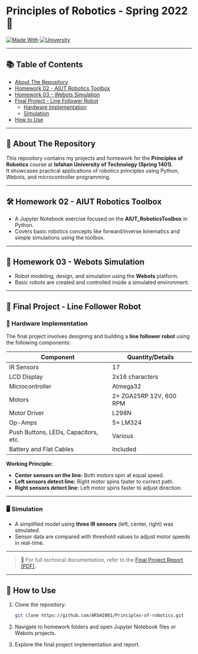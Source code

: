 # Principles of Robotics - Spring 2022 🚀

[![Made With](https://img.shields.io/badge/Made%20with-Python%2C%20Webots-blue)]()
[![University](https://img.shields.io/badge/University-IUT-orange)]()

---
## 📚 Table of Contents

- [About The Repository](#about-the-repository)
- [Homework 02 - AIUT Robotics Toolbox](#homework-02---aiut-robotics-toolbox)
- [Homework 03 - Webots Simulation](#homework-03---webots-simulation)
- [Final Project - Line Follower Robot](#final-project---line-follower-robot)
  - [Hardware Implementation](#hardware-implementation)
  - [Simulation](#simulation)
- [How to Use](#how-to-use)

---

## 📖 About The Repository

This repository contains my projects and homework for the **Principles of Robotics** course at **Isfahan University of Technology (Spring 1401)**.  
It showcases practical applications of robotics principles using Python, Webots, and microcontroller programming.

---

## 🛠 Homework 02 - AIUT Robotics Toolbox

- A Jupyter Notebook exercise focused on the **AIUT_RoboticsToolbox** in Python.
- Covers basic robotics concepts like forward/inverse kinematics and simple simulations using the toolbox.

---

## 🤖 Homework 03 - Webots Simulation

- Robot modeling, design, and simulation using the **Webots** platform.
- Basic robots are created and controlled inside a simulated environment.

---

## 🚗 Final Project - Line Follower Robot

### 🔩 Hardware Implementation

The final project involves designing and building a **line follower robot** using the following components:

| Component                         | Quantity/Details                        |
|------------------------------------|-----------------------------------------|
| IR Sensors                        | 17                                      |
| LCD Display                       | 2x16 characters                         |
| Microcontroller                   | Atmega32                                |
| Motors                             | 2× ZGA25RP 12V, 600 RPM                 |
| Motor Driver                      | L298N                                   |
| Op-Amps                           | 5× LM324                                |
| Push Buttons, LEDs, Capacitors, etc.| Various                                 |
| Battery and Flat Cables           | Included                                |

**Working Principle:**
- **Center sensors on the line:** Both motors spin at equal speed.
- **Left sensors detect line:** Right motor spins faster to correct path.
- **Right sensors detect line:** Left motor spins faster to adjust direction.

---

### 🖥️ Simulation

- A simplified model using **three IR sensors** (left, center, right) was simulated.
- Sensor data are compared with threshold values to adjust motor speeds in real-time.

---

> 📄 For full technical documentation, refer to the [Final Project Report (PDF)](./path/to/Line%20follower%20report%20(1).pdf).

---

## 🚀 How to Use

1. Clone the repository:
   ```bash
   git clone https://github.com/ARSH2001/Principles-of-robotics.git
2. Navigate to homework folders and open Jupyter Notebook files or Webots projects.

3. Explore the final project implementation and report.
